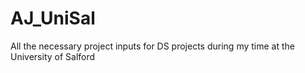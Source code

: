 # AJ_UniSal
All the necessary project inputs for DS projects during my time at the University of Salford
